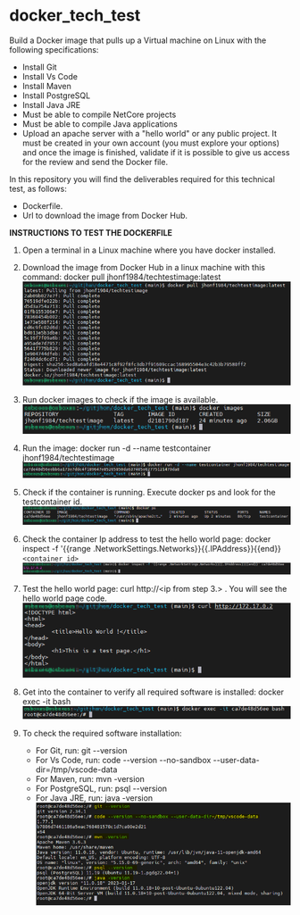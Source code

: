 # docker_tech_test
Build a Docker image that pulls up a Virtual machine on Linux with the following specifications:
- Install Git
- Install Vs Code
- Install Maven
- Install PostgreSQL
- Install Java JRE
- Must be able to compile NetCore projects
- Must be able to compile Java applications
- Upload an apache server with a "hello world" or any public project.
It must be created in your own account (you must explore your options) and once the image is finished, validate if it is possible to give us access for the review and send the Docker file.

In this repository you will find the deliverables required for this technical test, as follows:
- Dockerfile.
- Url to download the image from Docker Hub.

<b>INSTRUCTIONS TO TEST THE DOCKERFILE</b>

1. Open a terminal in a Linux machine where you have docker installed.

2. Download the image from Docker Hub in a linux machine with this command: docker pull jhonf1984/techtestimage:latest
![My Image](images/02.png)

3. Run docker images to check if the image is available. 
![My Image](images/03.png)

4. Run the image: docker run -d --name testcontainer jhonf1984/techtestimage
![My Image](images/04.png)

5. Check if the container is running. Execute docker ps and look for the testcontainer id.
![My Image](images/05.png)

6. Check the container Ip address to test the hello world page: 
   docker inspect -f '{{range .NetworkSettings.Networks}}{{.IPAddress}}{{end}} `<container id>`
   ![My Image](images/06.png)
    
7. Test the hello world page: curl http://<ip from step 3.> .  You will see the hello world page code.
![My Image](images/07.png)
    
8. Get into the container to verify all required software is installed: docker exec -it <containerId> bash
![My Image](images/08.png)
    
9. To check the required software installation:
    - For Git, run: git --version
    - For Vs Code, run: code --version --no-sandbox --user-data-dir=/tmp/vscode-data
    - For Maven, run: mvn -version
    - For PostgreSQL, run: psql --version
    - For Java JRE, run: java -version
![My Image](images/09.png)







